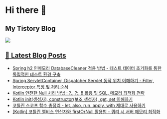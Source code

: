 # Hi there 👋

## My Tistory Blog

<p>
    <a href="https://kylo8.tistory.com"><img src="https://img.shields.io/badge/Tistory-000000?style=flat-square&logo=Tistory&logoColor=white"/>
</p>

## 📕 Latest Blog Posts

<ul><li><a href='https://kylo8.tistory.com/entry/Spring-h2-%EC%9D%B8%EB%A9%94%EB%AA%A8%EB%A6%AC-DatabaseCleaner-%EC%A0%81%EC%9A%A9-%EB%B0%A9%EB%B2%95-%ED%85%8C%EC%8A%A4%ED%8A%B8-%EB%8D%B0%EC%9D%B4%ED%84%B0-%EC%B4%88%EA%B8%B0%ED%99%94%EB%A5%BC-%ED%86%B5%ED%95%9C-%EB%8F%85%EB%A6%BD%EC%A0%81%EC%9D%B8-%ED%85%8C%EC%8A%A4%ED%8A%B8-%ED%99%98%EA%B2%BD-%EA%B5%AC%EC%B6%95' target='_blank'>Spring h2 인메모리 DatabaseCleaner 적용 방법 - 테스트 데이터 초기화를 통한 독립적인 테스트 환경 구축</a></li><li><a href='https://kylo8.tistory.com/entry/Spring-ServletContainer-Dispatcher-Servlet-%EB%8F%99%EC%9E%91-%EC%9C%84%EC%B9%98-%EC%9D%B4%ED%95%B4%ED%95%98%EA%B8%B0-Filter-Interceptor-%ED%8A%B9%EC%A7%95-%EB%B0%8F-%EC%B2%98%EB%A6%AC-%EC%88%9C%EC%84%9C' target='_blank'>Spring ServletContainer, Dispatcher Servlet 동작 위치 이해하기 - Filter, Interceptor 특징 및 처리 순서</a></li><li><a href='https://kylo8.tistory.com/entry/Kotlin-%EC%95%88%EC%A0%84%ED%95%9C-Null-%EC%B2%98%EB%A6%AC-%EB%B0%A9%EB%B2%95-%ED%99%9C%EC%9A%A9-%EB%B0%8F-SQL-%EB%A9%94%EB%AA%A8%EB%A6%AC-%EC%B5%9C%EC%A0%81%ED%99%94-%EC%A0%84%EB%9E%B5' target='_blank'>Kotlin 안전한 Null 처리 방법 : ?., ?:, !! 활용 및 SQL, 메모리 최적화 전략</a></li><li><a href='https://kylo8.tistory.com/entry/Kotlin-init%EC%83%9D%EC%84%B1%EC%9E%90-constructor%EB%B3%B4%EC%A1%B0-%EC%83%9D%EC%84%B1%EC%9E%90-get-set-%EC%9D%B4%ED%95%B4%ED%95%98%EA%B8%B0' target='_blank'>Kotlin init(생성자), constructor(보조 생성자), get, set  이해하기</a></li><li><a href='https://kylo8.tistory.com/entry/%EC%BD%94%ED%8B%80%EB%A6%B0-%EC%8A%A4%EC%BD%94%ED%94%84-%ED%95%A8%EC%88%98-%EC%B4%9D%EC%A0%95%EB%A6%AC-let-also-run-apply-with-%EC%A0%9C%EB%8C%80%EB%A1%9C-%EC%82%AC%EC%9A%A9%ED%95%98%EA%B8%B0' target='_blank'>코틀린 스코프 함수 총정리 - let, also, run, apply, with 제대로 사용하기</a></li><li><a href='https://kylo8.tistory.com/entry/Kotlin-%EC%BD%94%ED%8B%80%EB%A6%B0-%EC%97%98%EB%B9%84%EC%8A%A4-%EC%97%B0%EC%82%B0%EC%9E%90%EC%99%80-firstOrNull-%ED%99%9C%EC%9A%A9%EB%B2%95-%EC%BF%BC%EB%A6%AC-%EC%8B%9C-%EC%84%9C%EB%B2%84-%EB%A9%94%EB%AA%A8%EB%A6%AC-%EC%B5%9C%EC%A0%81%ED%99%94' target='_blank'>[Kotlin] 코틀린 엘비스 연산자와 firstOrNull 활용법 - 쿼리 시 서버 메모리 최적화</a></li></ul>